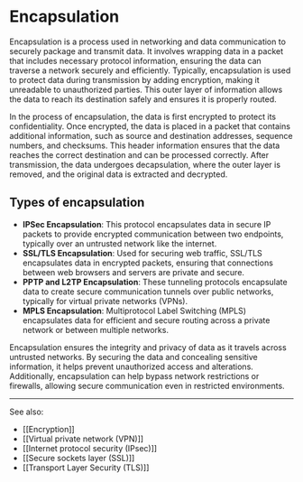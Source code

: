 
# Encapsulation

Encapsulation is a process used in networking and data communication to securely package and transmit data. It involves wrapping data in a packet that includes necessary protocol information, ensuring the data can traverse a network securely and efficiently. Typically, encapsulation is used to protect data during transmission by adding encryption, making it unreadable to unauthorized parties. This outer layer of information allows the data to reach its destination safely and ensures it is properly routed.

In the process of encapsulation, the data is first encrypted to protect its confidentiality. Once encrypted, the data is placed in a packet that contains additional information, such as source and destination addresses, sequence numbers, and checksums. This header information ensures that the data reaches the correct destination and can be processed correctly. After transmission, the data undergoes decapsulation, where the outer layer is removed, and the original data is extracted and decrypted.

## Types of encapsulation

- **IPSec Encapsulation**: This protocol encapsulates data in secure IP packets to provide encrypted communication between two endpoints, typically over an untrusted network like the internet.
- **SSL/TLS Encapsulation**: Used for securing web traffic, SSL/TLS encapsulates data in encrypted packets, ensuring that connections between web browsers and servers are private and secure.
- **PPTP and L2TP Encapsulation**: These tunneling protocols encapsulate data to create secure communication tunnels over public networks, typically for virtual private networks (VPNs).
- **MPLS Encapsulation**: Multiprotocol Label Switching (MPLS) encapsulates data for efficient and secure routing across a private network or between multiple networks.

Encapsulation ensures the integrity and privacy of data as it travels across untrusted networks. By securing the data and concealing sensitive information, it helps prevent unauthorized access and alterations. Additionally, encapsulation can help bypass network restrictions or firewalls, allowing secure communication even in restricted environments.

---

See also:

- [[Encryption]]
- [[Virtual private network (VPN)]]
- [[Internet protocol security (IPsec)]]
- [[Secure sockets layer (SSL)]]
- [[Transport Layer Security (TLS)]]